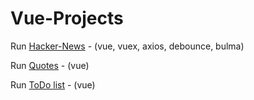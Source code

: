 # Vue-Projects

Run [Hacker-News](https://lukreaver.github.io/Vue-Projects/HackerNews/dist/index.html) - (vue, vuex, axios, debounce, bulma)

Run [Quotes](https://lukreaver.github.io/Vue-Projects/VueQuotes/index.html) - (vue)

Run [ToDo list](https://lukreaver.github.io/Vue-Projects/VueToDolist/dist/index.html) - (vue)